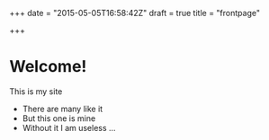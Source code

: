 +++
date = "2015-05-05T16:58:42Z"
draft = true
title = "frontpage"

+++
# Welcome!

This is my site

- There are many like it
- But this one is mine
- Without it I am useless ...
